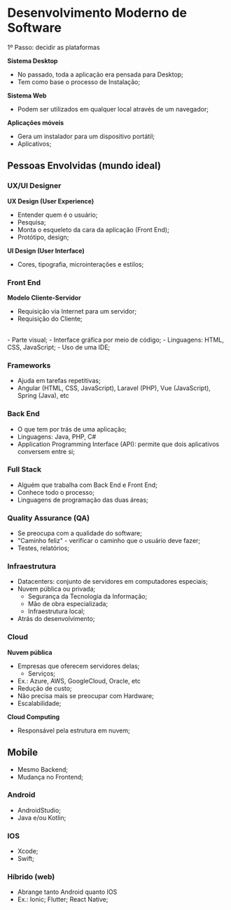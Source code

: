 # Desenvolvimento Moderno de Software
1º Passo: decidir as plataformas

**Sistema Desktop**
- No passado, toda a aplicação era pensada para Desktop;
- Tem como base o processo de Instalação;

**Sistema Web**
- Podem ser utilizados em qualquer local através de um navegador;

**Aplicações móveis**
- Gera um instalador para um dispositivo portátil;
- Aplicativos;

## Pessoas Envolvidas (mundo ideal)
### UX/UI Designer
**UX Design (User Experience)**
- Entender quem é o usuário;
- Pesquisa;
- Monta o esqueleto da cara da aplicação (Front End);
- Protótipo, design;

**UI Design (User Interface)**
- Cores, tipografia, microinterações e estilos;

### Front End 
**Modelo Cliente-Servidor**
- Requisição via Internet para um servidor;
- Requisição do Cliente;
<br>
- Parte visual;
- Interface gráfica por meio de código;
- Linguagens: HTML, CSS, JavaScript;
	- Uso de uma IDE;

### Frameworks
- Ajuda em tarefas repetitivas;
- Angular (HTML, CSS, JavaScript), Laravel (PHP), Vue (JavaScript), Spring (Java), etc

### Back End 
- O que tem por trás de uma aplicação;
- Linguagens: Java, PHP, C#
- Application Programming Interface (API): permite que dois aplicativos conversem entre si;

### Full Stack 
- Alguém que trabalha com Back End e Front End;
- Conhece todo o processo;
- Linguagens de programação das duas áreas;

### Quality Assurance (QA) 
- Se preocupa com a qualidade do software;
- "Caminho feliz" - verificar o caminho que o usuário deve fazer;
- Testes, relatórios;

### Infraestrutura 
- Datacenters: conjunto de servidores em computadores especiais;
- Nuvem pública ou privada;
	- Segurança da Tecnologia da Informação;
	- Mão de obra especializada;
	- Infraestrutura local;
- Atrás do desenvolvimento;

### Cloud
**Nuvem pública**
- Empresas que oferecem servidores delas;
	- Serviços;
- Ex.: Azure, AWS, GoogleCloud, Oracle, etc
- Redução de custo;
- Não precisa mais se preocupar com Hardware;
- Escalabilidade;

**Cloud Computing**
- Responsável pela estrutura em nuvem;

## Mobile
- Mesmo Backend;
- Mudança no Frontend;

### Android
- AndroidStudio;
- Java e/ou Kotlin;

### IOS
- Xcode;
- Swift;

### Híbrido (web)
- Abrange tanto Android quanto IOS
- Ex.: Ionic; Flutter; React Native;
